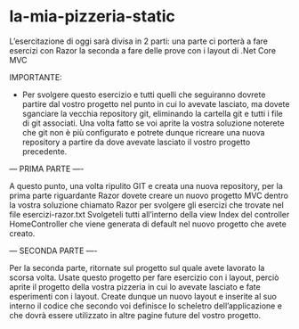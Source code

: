 # la-mia-pizzeria-static

L’esercitazione di oggi sarà divisa in 2 parti:
una parte ci porterà a fare esercizi con Razor
la seconda a fare delle prove con i layout di .Net Core MVC

IMPORTANTE:
* Per svolgere questo esercizio e tutti quelli che seguiranno dovrete partire dal vostro progetto nel punto in cui lo avevate lasciato, ma dovete sganciare la vecchia repository git, eliminando la cartella git e tutti i file di git associati.
Una volta fatto se voi aprite la vostra soluzione noterete che git non è più configurato e potrete dunque ricreare una nuova repository a partire da dove avevate lasciato il vostro progetto precedente.

— PRIMA PARTE —-

A questo punto, una volta ripulito GIT e creata una nuova repository, per la prima parte riguardante Razor dovete creare un nuovo progetto MVC dentro la vostra soluzione chiamato Razor per svolgere gli esercizi che trovate nel file esercizi-razor.txt
Svolgeteli tutti all’interno della view Index del controller HomeController che viene generata di default nel nuovo progetto che avete creato.

— SECONDA PARTE —-

Per la seconda parte, ritornate sul progetto sul quale avete lavorato la scorsa volta.
Usate questo progetto per fare esercizio con i layout, perciò aprite il progetto della vostra pizzeria in cui lo avevate lasciato e fate esperimenti con i layout.
Create dunque un nuovo layout e inserite al suo interno il codice che secondo voi definisce lo scheletro dell’applicazione e che dovrà essere utilizzato in altre pagine future del vostro progetto.
